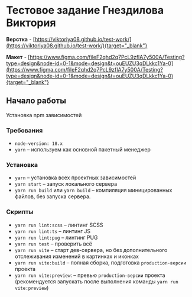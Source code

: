 

# Тестовое задание Гнездилова Виктория

**Верстка** - [https://viktoriya08.github.io/test-work/](https://viktoriya08.github.io/test-work/){target="_blank"}

**Макет** - [https://www.figma.com/fileF2qhd2q7PcL9zfIA7y500A/Testing?type=design&node-id=0-1&mode=design&t=ouEUZU3qDLkkc1Ya-0](https://www.figma.com/fileF2qhd2q7PcL9zfIA7y500A/Testing?type=design&node-id=0-1&mode=design&t=ouEUZU3qDLkkc1Ya-0){target="_blank"}

## Начало работы

Установка npm зависимостей

### Требования
- `node-version: 18.x`
- `yarn` – используем как основной пакетный менеджер

### Установка
- `yarn` – установка всех проектных зависимостей
- `yarn start` – запуск локального сервера
- `yarn run build` или `yarn build` – компиляция миницированных файлов, без запуска сервера.

### Скрипты
- `yarn run lint:scss` – линтинг SCSS
- `yarn run lint:ts` – линтинг JS
- `yarn run lint:pug` – линтинг PUG
- `yarn run test` – проверить всё
- `yarn run vite` – старт дев-сервера, но без дополнительного отслеживания изменений в картинках и иконках
- `yarn run vite:build` – полная сборка, подготовка `production-версии` проекта
- `yarn run vite:preview`: – превью `production-версии` проекта (рекомендуется запускать после выполнения команды `yarn run vite:preview`)
